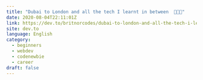 ```yaml
---
title: "Dubai to London and all the tech I learnt in between  👩🏼‍💻"
date: 2020-08-04T22:11:01Z
link: https://dev.to/britnorcodes/dubai-to-london-and-all-the-tech-i-learnt-in-between-14m8?utm_medium=RSS&utm_source=news.12bit.vn
site: dev.to
language: English
category:
  - beginners
  - webdev
  - codenewbie
  - career
draft: false
---
```

